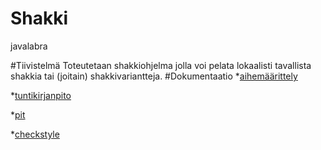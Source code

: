 # Shakki
javalabra

#Tiivistelmä
Toteutetaan shakkiohjelma jolla voi pelata lokaalisti tavallista shakkia tai (joitain) shakkivariantteja.
#Dokumentaatio
*[aihemäärittely](dokumentaatio/aihem%C3%A4%C3%A4rittely.md)

*[tuntikirjanpito](dokumentaatio/tuntikirjanpito.md)

*[pit](https://htmlpreview.github.io/?https://github.com/Falzed/Shakki-probable-carnival/blob/master/dokumentaatio/pit/viikko4/index.html)

*[checkstyle](https://htmlpreview.github.io/?https://github.com/Falzed/Shakki-probable-carnival/blob/master/dokumentaatio/checkstyle/viikko4/checkstyle.html)
